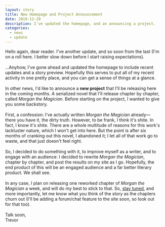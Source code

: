 ```yaml
---
layout: story
title: New Homepage and Project Announcement
date: 2019-12-29
description: I've updated the homepage, and an announcing a project.
categories: 
  - news
  - update
---
```


Hello again, dear reader. I've another update, and so soon from the last (I'm on a roll here. I better slow down before I start raising expectations).
<br><br>
...Anyhow, I've gone ahead and updated the homepage to include recent updates and a story preview. Hopefully this serves to put all of my recent activity in one pretty place, and you can get a sense of things at a glance. 
<br><br>
In other news, I'd like to announce a <strong>new project</strong> that I'll be releasing here in the coming months. A serialized novel that I'll release chapter by chapter, called <em>Morgan the Magician</em>. Before starting on the project, I wanted to give you some backstory.
<br><br>
First, a confession: I've actually written <em>Morgan the Magician</em> already&mdash;there you have it, the dirty truth. However, to be frank, I think it's shite. In fact, I know it's shite. There are a whole multitude of reasons for this work's lackluster nature, which I won't get into here. But the point is after six months of cranking out this novel, I abandoned it; I let all of that work go to waste, and that just doesn't feel right.
<br><br>
So, I decided to do something with it, to improve myself as a writer, and to engage with an audience: I decided to rewrite <em>Morgan the Magician</em>, chapter by chapter, and post the results on my site as I go. Hopefully, the end product of this will be an engaged audience and a far better literary product. We shall see. 
<br><br>
In any case, I plan on releasing one reworked chapter of <em>Morgan the Magician</em> a week, and will do my best to stick to that. So, <a href="/mailing-list">stay tuned</a>, and more importantly, let me know what you think of the story as the chapters churn out (I'll be adding a forum/chat feature to the site soon, so look out for that too).
<br><br>
Talk soon,<br>
Trevor